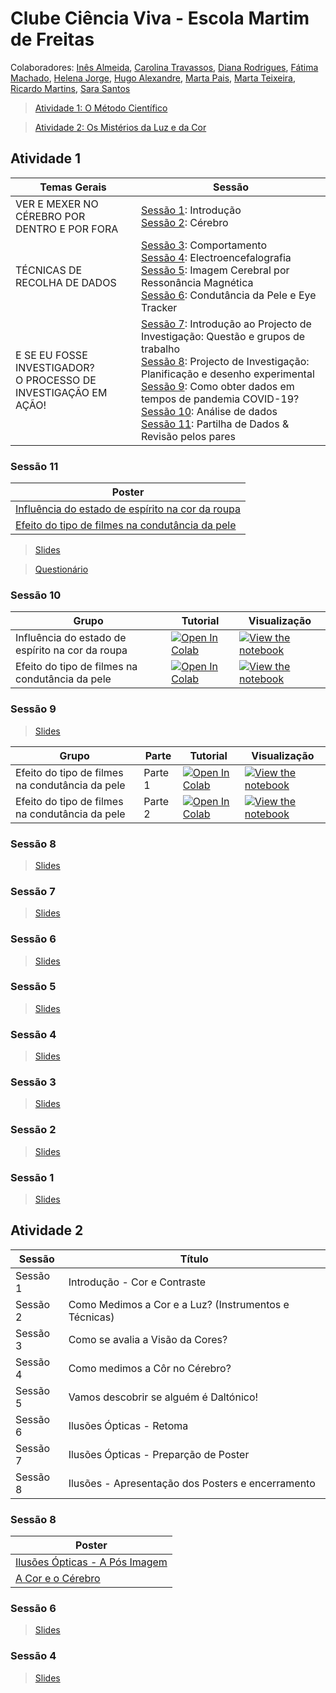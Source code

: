 # Clube Ciência Viva - Escola Martim de Freitas

Colaboradores: [Inês Almeida](https://orcid.org/0000-0003-0230-3075), [Carolina Travassos](https://orcid.org/0000-0002-8555-9844), [Diana Rodrigues](https://orcid.org/0000-0002-6755-2841), [Fátima Machado](https://orcid.org/0000-0001-8878-1750), [Helena Jorge](https://orcid.org/0000-0003-1745-6891), [Hugo Alexandre](https://orcid.org/0000-0001-9504-6543), [Marta Pais](https://orcid.org/0000-0001-8593-0810), [Marta Teixeira](https://orcid.org/0000-0003-3647-6767), [Ricardo Martins](http://orcid.org/0000-0001-7184-185X), [Sara Santos](https://orcid.org/0000-0002-7594-4765)

> [Atividade 1: O Método Científico](#atividade-1)

> [Atividade 2: Os Mistérios da Luz e da Cor](#atividade-2)
## Atividade 1

| Temas Gerais| Sessão | 
| - | - | 
| VER E MEXER NO CÉREBRO POR <br> DENTRO E POR FORA | [Sessão 1](#sessão-1): Introdução <br> [Sessão 2](#sessão-2): Cérebro |
| TÉCNICAS DE RECOLHA DE DADOS | [Sessão 3](#sessão-3): Comportamento <br> [Sessão 4](#sessão-4): Electroencefalografia <br> [Sessão 5](#sessão-5): Imagem Cerebral por Ressonância Magnética <br> [Sessão 6](#sessão-6): Condutância da Pele e Eye Tracker|
|E SE EU FOSSE INVESTIGADOR? <br>O PROCESSO DE INVESTIGAÇÃO EM AÇÃO!| [Sessão 7](#sessão-7): Introdução ao Projecto de Investigação: Questão e grupos de trabalho <br>  [Sessão 8](#sessão-8): Projecto de Investigação: Planificação e desenho experimental <br> [Sessão 9](#sessão-9): Como obter dados em tempos de pandemia COVID-19? <br> [Sessão 10](#sessão-10): Análise de dados <br> [Sessão 11](#sessão-11): Partilha de Dados & Revisão pelos pares|

### Sessão 11
| Poster |
| --- | 
| [Influência do estado de espírito na cor da roupa](activity1/poster/Grupo1-POSTER-sessions9-to-11-EMartimFreitas_POCH.pdf) |
| [Efeito do tipo de filmes na condutância da pele](activity1/poster/Grupo3-POSTER-sessions9-to-11-EMartimFreitas_POCH.pdf) |

> [Slides](activity1/slides/Lesson11Activity1.pdf)

> [Questionário](activity1/form/Actividade%201_questionário_geral.pdf)

### Sessão 10

| Grupo | Tutorial | Visualização |
| - | --- | ---- |
| Influência do estado de espírito na cor da roupa | [![Open In Colab](https://colab.research.google.com/assets/colab-badge.svg)](https://colab.research.google.com/github/CIBIT-ICNAS/clube-ciencia-viva/blob/main/activity1/tutorials/SAG-sessao10-group1.ipynb) | [![View the notebook](https://img.shields.io/badge/render-nbviewer-orange.svg)](https://nbviewer.jupyter.org/github/CIBIT-ICNAS/clube-ciencia-viva/blob/main/activity1/tutorials/SAG-sessao10-group1.ipynb?flush_cache=true) |
| Efeito do tipo de filmes na condutância da pele | [![Open In Colab](https://colab.research.google.com/assets/colab-badge.svg)](https://colab.research.google.com/github/CIBIT-ICNAS/clube-ciencia-viva/blob/main/activity1/tutorials/SAG-sessao10-group3.ipynb) | [![View the notebook](https://img.shields.io/badge/render-nbviewer-orange.svg)](https://nbviewer.jupyter.org/github/CIBIT-ICNAS/clube-ciencia-viva/blob/main/activity1/tutorials/SAG-sessao10-group3.ipynb?flush_cache=true) |


### Sessão 9

> [Slides](activity1/slides/Lesson9Activity1.pdf)


| Grupo | Parte | Tutorial | Visualização |
| - | - | --- | ---- |
| Efeito do tipo de filmes na condutância da pele | Parte 1 | [![Open In Colab](https://colab.research.google.com/assets/colab-badge.svg)](https://colab.research.google.com/github/CIBIT-ICNAS/clube-ciencia-viva/blob/main/activity1/tutorials/SAG-sessao9-part1-group3.ipynb) | [![View the notebook](https://img.shields.io/badge/render-nbviewer-orange.svg)](https://nbviewer.jupyter.org/github/CIBIT-ICNAS/clube-ciencia-viva/blob/main/activity1/tutorials/SAG-sessao9-part1-group3.ipynb?flush_cache=true) |
| Efeito do tipo de filmes na condutância da pele | Parte 2 | [![Open In Colab](https://colab.research.google.com/assets/colab-badge.svg)](https://colab.research.google.com/github/CIBIT-ICNAS/clube-ciencia-viva/blob/main/activity1/tutorials/SAG-sessao9-part2-group3.ipynb) | [![View the notebook](https://img.shields.io/badge/render-nbviewer-orange.svg)](https://nbviewer.jupyter.org/github/CIBIT-ICNAS/clube-ciencia-viva/blob/main/activity1/tutorials/SAG-sessao9-part2-group3.ipynb?flush_cache=true) |

### Sessão 8
> [Slides](activity1/slides/Lesson8Activity1.pdf)

### Sessão 7
> [Slides](activity1/slides/Lesson7Activity1.pdf)

### Sessão 6
> [Slides](activity1/slides/Lesson6Activity1.pdf)

### Sessão 5
> [Slides](activity1/slides/Lesson5Activity1.pdf)

### Sessão 4
> [Slides](activity1/slides/Lesson4Activity1.pdf)

### Sessão 3
> [Slides](activity1/slides/Lesson3Activity1.pdf)

### Sessão 2
> [Slides](activity1/slides/Lesson2Activity1.pdf)

### Sessão 1
> [Slides](activity1/slides/Lesson1Activity1.pdf)

## Atividade 2
| Sessão | Título |
| - | --- |
| Sessão 1 | Introdução - Cor e Contraste |
| Sessão 2 |Como Medimos a Cor e a Luz? (Instrumentos e Técnicas) |
| Sessão 3 |Como se avalia a Visão da Cores? |
| Sessão 4 | Como medimos a Côr no Cérebro? |
| Sessão 5 | Vamos descobrir se alguém é Daltónico! |
| Sessão 6 | Ilusões Ópticas - Retoma |
| Sessão 7 | Ilusões Ópticas - Preparção de Poster |
| Sessão 8 | Ilusões  - Apresentação dos Posters e encerramento|

### Sessão 8

| Poster |
| --- | 
| [Ilusões Ópticas - A Pós Imagem](activity2/poster/Grupo1-POSTER-sessions9-to-11-EMartimFreitas_POCH.pdf) |
| [A Cor e o Cérebro](activity2/poster/Grupo2-POSTER-sessions9-to-11-EMartimFreitas_POCH.pdf) |


### Sessão 6
> [Slides](activity2/slides/Lesson6Activity2.pdf)

### Sessão 4
> [Slides](activity2/slides/Lesson4Activity2.pdf)
